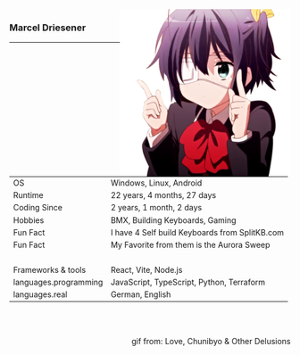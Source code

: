 <img align="right" height="300" src="assets/Rikka.gif" alt="Rikka Takanashi 'dance'" />

### Marcel Driesener

---

<br>
<br>

|                       |                                                |
| --------------------- | ---------------------------------------------- |
| OS                    | Windows, Linux, Android                        |
| Runtime               | 22 years, 4 months, 27 days                    |
| Coding Since          | 2 years, 1 month, 2 days                       |
| Hobbies               | BMX, Building Keyboards, Gaming                |
| Fun Fact              | I have 4 Self build Keyboards from SplitKB.com |
| Fun Fact              | My Favorite from them is the Aurora Sweep      |
| ‎                     | ‎                                              |
| Frameworks & tools    | React, Vite, Node.js                           |
| languages.programming | JavaScript, TypeScript, Python, Terraform      |
| languages.real        | German, English                                |

<br>
<br>
<p align="right">gif from: Love, Chunibyo & Other Delusions</p>
